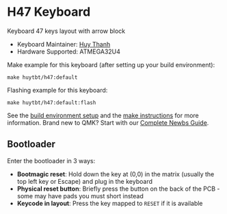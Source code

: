 # H47 Keyboard

Keyboard 47 keys layout with arrow block

* Keyboard Maintainer: [Huy Thanh](https://github.com/huytbt)
* Hardware Supported: ATMEGA32U4

Make example for this keyboard (after setting up your build environment):

    make huytbt/h47:default

Flashing example for this keyboard:

    make huytbt/h47:default:flash

See the [build environment setup](https://docs.qmk.fm/#/getting_started_build_tools) and the [make instructions](https://docs.qmk.fm/#/getting_started_make_guide) for more information. Brand new to QMK? Start with our [Complete Newbs Guide](https://docs.qmk.fm/#/newbs).

## Bootloader

Enter the bootloader in 3 ways:

* **Bootmagic reset**: Hold down the key at (0,0) in the matrix (usually the top left key or Escape) and plug in the keyboard
* **Physical reset button**: Briefly press the button on the back of the PCB - some may have pads you must short instead
* **Keycode in layout**: Press the key mapped to `RESET` if it is available
